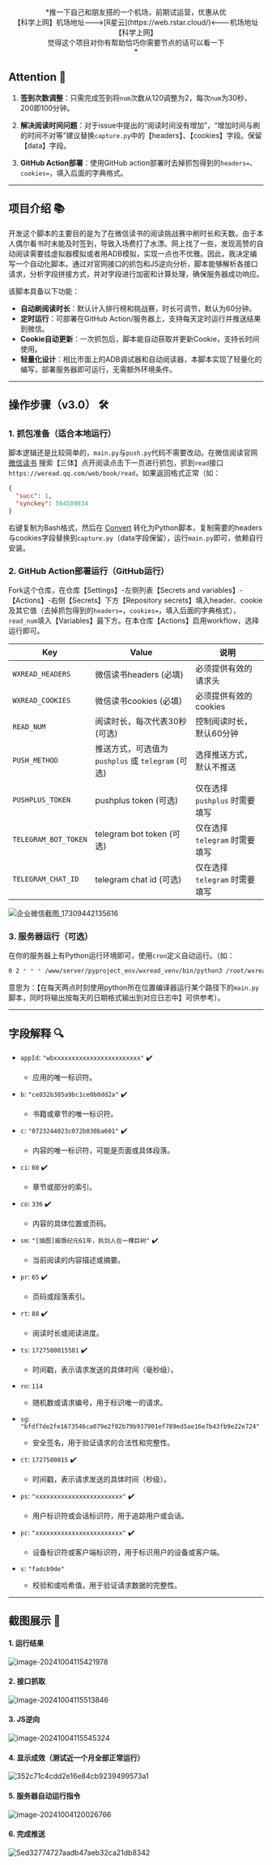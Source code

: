 <center>
*推一下自己和朋友搭的一个机场，前期试运营，优惠从优<br>
【科学上网】机场地址--->[R星云](https://web.rstar.cloud/)<---机场地址【科学上网】<br>
觉得这个项目对你有帮助恰巧你需要节点的话可以看一下<br>*
</center>
   
## Attention 📢

1. **签到次数调整**：只需完成签到将`num`次数从120调整为2，每次`num`为30秒，200即100分钟。
   
2. **解决阅读时间问题**：对于issue中提出的“阅读时间没有增加”，“增加时间与刷的时间不对等”建议替换`capture.py`中的【headers】、【cookies】字段。保留【data】字段。

3. **GitHub Action部署**：使用GitHub action部署时去掉抓包得到的`headers=`、`cookies=`，填入后面的字典格式。

***
## 项目介绍 📚

开发这个脚本的主要目的是为了在微信读书的阅读挑战赛中刷时长和天数。由于本人偶尔看书时未能及时签到，导致入场费打了水漂。网上找了一些，发现高赞的自动阅读需要挂虚拟器模拟或者用ADB模拟，实现一点也不优雅。因此，我决定编写一个自动化脚本。通过对官网接口的抓包和JS逆向分析，脚本能够解析各接口请求，分析字段拼接方式，并对字段进行加密和计算处理，确保服务器成功响应。

该脚本具备以下功能：

- **自动刷阅读时长**：默认计入排行榜和挑战赛，时长可调节，默认为60分钟。
- **定时运行**：可部署在GitHub Action/服务器上，支持每天定时运行并推送结果到微信。
- **Cookie自动更新**：一次抓包后，脚本能自动获取并更新Cookie，支持长时间使用。
- **轻量化设计**：相比市面上的ADB调试器和自动阅读器，本脚本实现了轻量化的编写，部署服务器即可运行，无需额外环境条件。

***
## 操作步骤（v3.0） 🛠️

### 1. 抓包准备（适合本地运行）

脚本逻辑还是比较简单的，`main.py`与`push.py`代码不需要改动。在微信阅读官网 [微信读书](https://weread.qq.com/) 搜索【三体】点开阅读点击下一页进行抓包，抓到`read`接口 `https://weread.qq.com/web/book/read`，如果返回格式正常（如：

```json
{
  "succ": 1,
  "synckey": 564589834
}
```

右键复制为Bash格式，然后在 [Convert](https://curlconverter.com/python/) 转化为Python脚本，复制需要的headers与cookies字段替换到`capture.py`（data字段保留），运行`main.py`即可，依赖自行安装。

### 2. GitHub Action部署运行（GitHub运行）

Fork这个仓库，在仓库【Settings】-左侧列表【Secrets and variables】-【Actions】-右侧【Secrets】下方【Repository secrets】填入header、cookie及其它值（去掉抓包得到的`headers=`，`cookies=`，填入后面的字典格式），`read_num`填入【Variables】最下方。在本仓库【Actions】启用workflow，选择运行即可。

| Key                  | Value                                                             | 说明                                      |
|----------------------|-------------------------------------------------------------------|-------------------------------------------|
| `WXREAD_HEADERS`      | 微信读书headers (必填)                                            | 必须提供有效的请求头                     |
| `WXREAD_COOKIES`      | 微信读书cookies (必填)                                          | 必须提供有效的cookies                    |
| `READ_NUM`           | 阅读时长，每次代表30秒(可选)                                   | 控制阅读时长，默认60分钟                     |
| `PUSH_METHOD`        | 推送方式，可选值为 `pushplus` 或 `telegram` (可选)               | 选择推送方式，默认不推送                             |
| `PUSHPLUS_TOKEN`      | pushplus token (可选)                                           | 仅在选择 `pushplus` 时需要填写          |
| `TELEGRAM_BOT_TOKEN`  | telegram bot token (可选)                                       | 仅在选择 `telegram` 时需要填写         |
| `TELEGRAM_CHAT_ID`    | telegram chat id (可选)                                         | 仅在选择 `telegram` 时需要填写         |

![企业微信截图_17309442135616](https://github.com/user-attachments/assets/69694f8a-e6be-4c3a-820a-ac79ec2a22e5)

### 3. 服务器运行（可选）

在你的服务器上有Python运行环境即可，使用`cron`定义自动运行。（如：

```bash
0 2 * * * /www/server/pyproject_env/wxread_venv/bin/python3 /root/wxread/main.py >> /root/wxread/logs/$(date +\%y-\%m.\%d)_sout.log 2>&1
```

意思为：【在每天两点时刻使用python所在位置编译器运行某个路径下的`main.py`脚本，同时将输出按每天的日期格式输出到对应日志中】可供参考）。

***
## 字段解释 🔍

- `appId`: `"wbxxxxxxxxxxxxxxxxxxxxxxxx"` ✔️
  - 应用的唯一标识符。

- `b`: `"ce032b305a9bc1ce0b0dd2a"` ✔️
  - 书籍或章节的唯一标识符。

- `c`: `"0723244023c072b030ba601"` ✔️
  - 内容的唯一标识符，可能是页面或具体段落。

- `ci`: `60` ✔️
  - 章节或部分的索引。

- `co`: `336` ✔️
  - 内容的具体位置或页码。

- `sm`: `"[插图]威慑纪元61年，执剑人在一棵巨树"` ✔️
  - 当前阅读的内容描述或摘要。

- `pr`: `65` ✔️
  - 页码或段落索引。

- `rt`: `88` ✔️
  - 阅读时长或阅读进度。

- `ts`: `1727580815581` ✔️
  - 时间戳，表示请求发送的具体时间（毫秒级）。

- `rn`: `114`
  - 随机数或请求编号，用于标识唯一的请求。

- `sg`: `"bfdf7de2fe1673546ca079e2f02b79b937901ef789ed5ae16e7b43fb9e22e724"`
  - 安全签名，用于验证请求的合法性和完整性。

- `ct`: `1727580815` ✔️
  - 时间戳，表示请求发送的具体时间（秒级）。

- `ps`: `"xxxxxxxxxxxxxxxxxxxxxxxx"` ✔️
  - 用户标识符或会话标识符，用于追踪用户或会话。

- `pc`: `"xxxxxxxxxxxxxxxxxxxxxxxx"` ✔️
  - 设备标识符或客户端标识符，用于标识用户的设备或客户端。

- `s`: `"fadcb9de"`
  - 校验和或哈希值，用于验证请求数据的完整性。


***
## 截图展示 📸

#### 1. 运行结果

![image-20241004115421978](pic/image-20241004115421978.png)

#### 2. 接口抓取

![image-20241004115513846](pic/image-20241004115513846.png)

#### 3. JS逆向

![image-20241004115545324](pic/image-20241004115545324.png)

#### 4. 显示成效（测试近一个月全部正常运行）

![352c71c4cdd2e16e84cb9239499573a1](pic/352c71c4cdd2e16e84cb9239499573a.jpg)

#### 5. 服务器自动运行指令

![image-20241004120026766](pic/image-20241004120026766.png)

#### 6. 完成推送

![5ed32774727aadb47aeb32ca21db8342](pic/5ed32774727aadb47aeb32ca21db8342.jpg)
